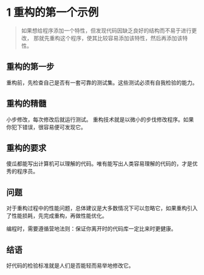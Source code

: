 # 1 重构的第一个示例
> 如果想给程序添加一个特性，但发现代码因缺乏良好的结构而不易于进行更改，
> 那就先重构这个程序，使其比较容易添加该特性，然后再添加该特性。

## 重构的第一步
  重构前，先检查自己是否有一套可靠的测试集。这些测试必须有自我检验的能力。

## 重构的精髓
  小步修改，每次修改后就运行测试。
  重构技术就是以微小的步伐修改程序。如果你犯下错误，很容易便可发现它。

## 重构的要求
  傻瓜都能写出计算机可以理解的代码。唯有能写出人类容易理解的代码的，才是优秀的程序员。

## 问题
  对于重构过程中的性能问题，总体建议是大多数情况下可以忽略它，如果重构引入了性能损耗，先完成重构，再做性能优化。

  编程时，需要遵循营地法则：保证你离开时的代码库一定比来时更健康。

## 结语
  好代码的检验标准就是人们是否能轻而易举地修改它。